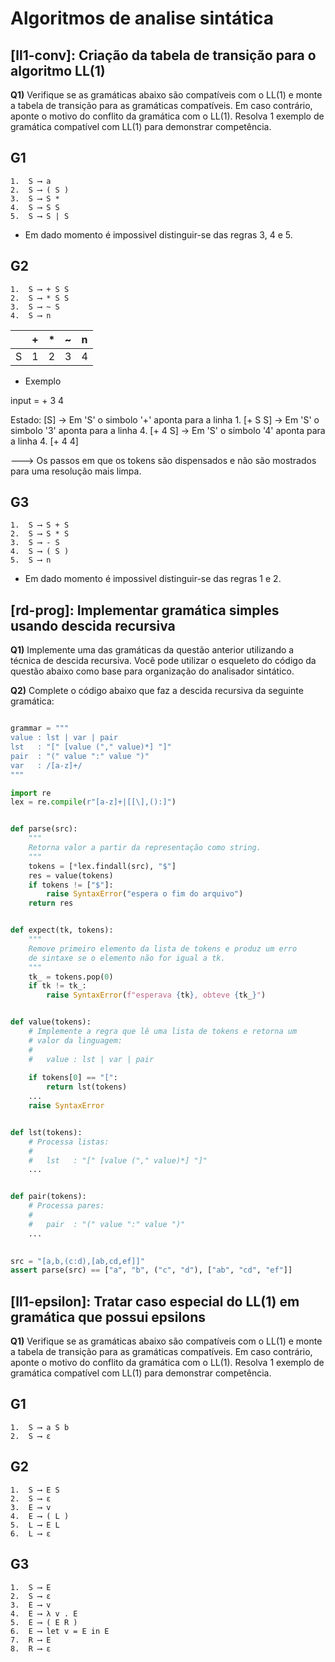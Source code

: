 Algoritmos de analise sintática
===============================

## [ll1-conv]: Criação da tabela de transição para o algoritmo LL(1)

**Q1)** Verifique se as gramáticas abaixo são compatíveis com o LL(1) e monte a tabela de transição para as gramáticas compatíveis. Em caso contrário, aponte o motivo do conflito da gramática com o LL(1). Resolva 1 exemplo de gramática compatível com LL(1) para demonstrar competência.

## G1
```
1.  S ⟶ a
2.  S ⟶ ( S )
3.  S ⟶ S *
4.  S ⟶ S S
5.  S ⟶ S | S
```
* Em dado momento é impossivel distinguir-se das regras 3, 4 e 5.

## G2
```
1.  S ⟶ + S S
2.  S ⟶ * S S
3.  S ⟶ ~ S
4.  S ⟶ n
```


||+|*|~|n|
| :---: | :---: | :---: | :---: | :---: |
|S|1|2|3|4|

* Exemplo

input = + 3 4 

Estado:
[S]
-> Em 'S' o simbolo '+' aponta para a linha 1.
[+ S S]
-> Em 'S' o simbolo '3' aponta para a linha 4.
[+ 4 S]
-> Em 'S' o simbolo '4' aponta para a linha 4.
[+ 4 4]

---> Os passos em que os tokens são dispensados e não são mostrados para uma resolução mais limpa.




## G3
```
1.  S ⟶ S + S
2.  S ⟶ S * S
3.  S ⟶ - S
4.  S ⟶ ( S )
5.  S ⟶ n
```
* Em dado momento é impossivel distinguir-se das regras 1 e 2.


## [rd-prog]: Implementar gramática simples usando descida recursiva

**Q1)** Implemente uma das gramáticas da questão anterior utilizando a técnica de descida recursiva. Você pode utilizar o esqueleto do código da questão abaixo como base para organização do analisador sintático.

**Q2)** Complete o código abaixo que faz a descida recursiva da seguinte gramática:

```python

grammar = """
value : lst | var | pair
lst   : "[" [value ("," value)*] "]"
pair  : "(" value ":" value ")"
var   : /[a-z]+/
"""

import re
lex = re.compile(r"[a-z]+|[[\],():]")


def parse(src):
    """
    Retorna valor a partir da representação como string.
    """
    tokens = [*lex.findall(src), "$"]
    res = value(tokens)
    if tokens != ["$"]:
        raise SyntaxError("espera o fim do arquivo")
    return res


def expect(tk, tokens):
    """
    Remove primeiro elemento da lista de tokens e produz um erro
    de sintaxe se o elemento não for igual a tk.
    """
    tk_ = tokens.pop(0)
    if tk != tk_:
        raise SyntaxError(f"esperava {tk}, obteve {tk_}")


def value(tokens):
    # Implemente a regra que lê uma lista de tokens e retorna um
    # valor da linguagem:
    #
    #   value : lst | var | pair 
    
    if tokens[0] == "[":
        return lst(tokens)
    ...
    raise SyntaxError


def lst(tokens):
    # Processa listas:
    #
    #   lst   : "[" [value ("," value)*] "]" 
    ...


def pair(tokens):
    # Processa pares:
    # 
    #   pair  : "(" value ":" value ")" 
    ...
    

src = "[a,b,(c:d),[ab,cd,ef]]"
assert parse(src) == ["a", "b", ("c", "d"), ["ab", "cd", "ef"]]
```


## [ll1-epsilon]: Tratar caso especial do LL(1) em gramática que possui epsilons

**Q1)** Verifique se as gramáticas abaixo são compatíveis com o LL(1) e monte a tabela de transição para as gramáticas compatíveis. Em caso contrário, aponte o motivo do conflito da gramática com o LL(1). Resolva 1 exemplo de gramática compatível com LL(1) para demonstrar competência.

## G1
```
1.  S ⟶ a S b
2.  S ⟶ ε
```

## G2
```
1.  S ⟶ E S
2.  S ⟶ ε
3.  E ⟶ v
4.  E ⟶ ( L )
5.  L ⟶ E L
6.  L ⟶ ε
```




## G3
```
1.  S ⟶ E
2.  S ⟶ ε
3.  E ⟶ v
4.  E ⟶ λ v . E
5.  E ⟶ ( E R )
6.  E ⟶ let v = E in E
7.  R ⟶ E
8.  R ⟶ ε
```
